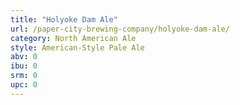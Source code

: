 ```yaml
---
title: "Holyoke Dam Ale"
url: /paper-city-brewing-company/holyoke-dam-ale/
category: North American Ale
style: American-Style Pale Ale
abv: 0
ibu: 0
srm: 0
upc: 0
---
```


